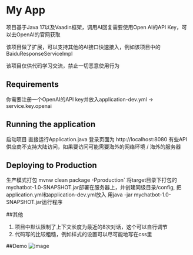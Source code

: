 # My App

项目基于Java 17以及Vaadin框架，调用AI回复需要使用Open AI的API Key，可以去OpenAI的官网获取

该项目做了扩展，可以支持其他的AI接口快速接入，例如该项目中的BaiduResponseServiceImpl

该项目仅供代码学习交流，禁止一切恶意使用行为

## Requirements

你需要注册一个OpenAI的API key并放入application-dev.yml -> service.key.openai

## Running the application

启动项目 直接运行Application.java 登录页面为 http://localhost:8080
有些API供应商不支持大陆访问，如果要访问可能需要海外的网络环境 / 海外的服务器

## Deploying to Production
生产模式打包 mvnw clean package -Pproduction`
将target目录下打包的mychatbot-1.0-SNAPSHOT.jar部署在服务器上，并创建同级目录/config, 把application.yml和application-dev.yml放入
用java -jar mychatbot-1.0-SNAPSHOT.jar运行程序

##其他
1. 项目中默认限制了上下文长度为最近的8次对话，这个可以自行调节
2. 代码写的比较粗糙，例如样式的设置可以尽可能地写在css里

##Demo
![image](https://user-images.githubusercontent.com/128681247/230920139-067e4992-2635-4c91-91e9-81fee1fcc297.png)

